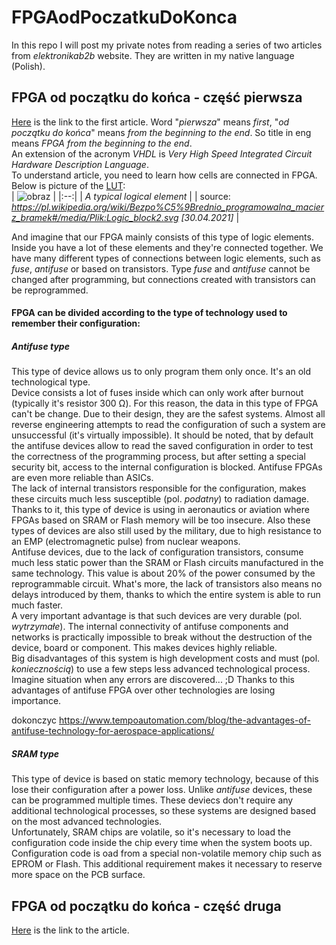 # FPGAodPoczatkuDoKonca 
In this repo I will post my private notes from reading a series of two articles from *elektronikab2b* website. They are written in my native language (Polish). 

## FPGA od początku do końca - część pierwsza
[Here](https://elektronikab2b.pl/technika/1315-fpga-od-poczatku-do-konca-czesc-pierwsza) is the link to the first article. Word "*pierwsza*" means *first*, "*od początku do końca*" means *from the beginning to the end*. So title in eng means *FPGA from the beginning to the end*. <br/>
An extension of the acronym *VHDL* is *Very High Speed Integrated Circuit Hardware Description Language*. <br/>
To understand article, you need to learn how cells are connected in FPGA. Below is picture of the [LUT](https://electronics.stackexchange.com/questions/169532/what-is-an-lut-in-fpga): <br/>
| ![obraz](https://user-images.githubusercontent.com/43972902/116738433-b80d6f00-a9f2-11eb-984f-3b2807ed8838.png) |
|:--:|
| *A typical logical element* |
| source: *https://pl.wikipedia.org/wiki/Bezpo%C5%9Brednio_programowalna_macierz_bramek#/media/Plik:Logic_block2.svg [30.04.2021]* |

And imagine that our FPGA mainly consists of this type of logic elements. Inside you have a lot of these elements and they're connected together. We have many different types of connections between logic elements, such as *fuse*, *antifuse* or based on transistors. Type *fuse* and *antifuse* cannot be changed after programming, but connections created with transistors can be reprogrammed.

#### FPGA can be divided according to the type of technology used to remember their configuration: 
##### Antifuse type 
This type of device allows us to only program them only once. It's an old technological type. <br/>
Device consists a lot of fuses inside which can only work after burnout (typically it's resistor 300 Ω). For this reason, the data in this type of FPGA can't be change. Due to their design, they are the safest systems. Almost all reverse engineering attempts to read the configuration of such a system are unsuccessful (it's virtually impossible). It should be noted, that by default the antifuse devices allow to read the saved configuration in order to test the correctness of the programming process, but after setting a special security bit, access to the internal configuration is blocked. Antifuse FPGAs are even more reliable than ASICs. <br/> 
The lack of internal transistors responsible for the configuration, makes these circuits much less susceptible (pol. *podatny*) to radiation damage. Thanks to it, this type of device is using in aeronautics or aviation where FPGAs based on SRAM or Flash memory will be too insecure. Also these types of devices are also still used by the military, due to high resistance to an EMP (electromagnetic pulse) from nuclear weapons. <br/>
Antifuse devices, due to the lack of configuration transistors, consume much less static power than the SRAM or Flash circuits manufactured in the same technology. This value is about 20% of the power consumed by the reprogrammable circuit. What's more, the lack of transistors also means no delays introduced by them, thanks to which the entire system is able to run much faster. <br/>
A very important advantage is that such devices are very durable (pol. *wytrzymałe*). The internal connectivity of antifuse components and networks is practically impossible to break without the destruction of the device, board or component. This makes devices highly reliable. <br/>
Big disadvantages of this system is high development costs and must (pol. *koniecznością*) to use a few steps less advanced technological process. Imagine situation when any errors are discovered... ;D
Thanks to this advantages of antifuse FPGA over other technologies are losing importance. 

dokonczyc https://www.tempoautomation.com/blog/the-advantages-of-antifuse-technology-for-aerospace-applications/
 
##### SRAM type
This type of device is based on static memory technology, because of this lose their configuration after a power loss. Unlike *antifuse* devices, these can be programmed multiple times. These deviecs don't require any additional technological processes, so these systems are designed based on the most advanced technologies. <br/>
Unfortunately, SRAM chips are volatile, so it's necessary to load the configuration code inside the chip every time when the system boots up. Configuration code is oad from a special non-volatile memory chip such as EPROM or Flash. This additional requirement makes it necessary to reserve more space on the PCB surface. <br/>

## FPGA od początku do końca - część druga
[Here](https://elektronikab2b.pl/technika/1468-fpga-od-poczatku-do-konca-czesc-druga) is the link to the article.













